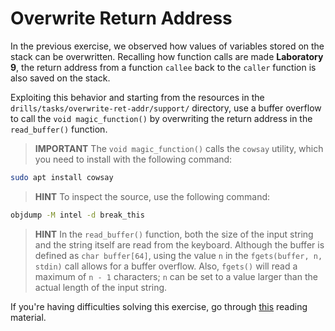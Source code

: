 # Overwrite Return Address

In the previous exercise, we observed how values of variables stored on the stack can be overwritten.
Recalling how function calls are made **Laboratory 9**, the return address from a function `callee` back to the `caller` function is also saved on the stack.

Exploiting this behavior and starting from the resources in the `drills/tasks/overwrite-ret-addr/support/` directory, use a buffer overflow to call the `void magic_function()` by overwriting the return address in the `read_buffer()` function.

> **IMPORTANT** The `void magic_function()` calls the `cowsay` utility, which you need to install with the following command:

```Bash
sudo apt install cowsay
```

> **HINT** To inspect the source, use the following command:

```Bash
objdump -M intel -d break_this
```

> **HINT** In the `read_buffer()` function, both the size of the input string and the string itself are read from the keyboard.
> Although the buffer is defined as `char buffer[64]`, using the value `n` in the `fgets(buffer, n, stdin)` call allows for a buffer overflow.
> Also, `fgets()` will read a maximum of `n - 1` characters;
> `n` can be set to a value larger than the actual length of the input string.

If you're having difficulties solving this exercise, go through [this](../../../reading/README.md#How-is-Buffer-Overflow-Used?) reading material.
